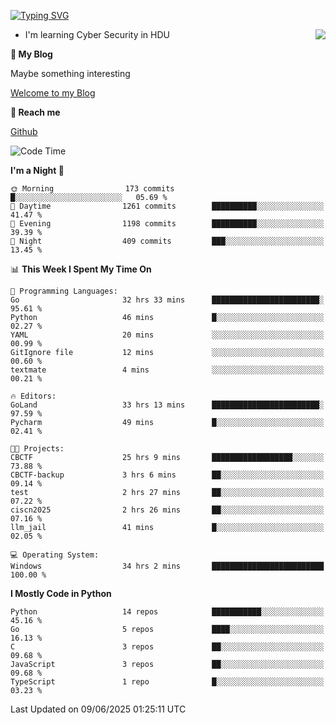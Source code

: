 [![Typing SVG](https://readme-typing-svg.herokuapp.com?font=Fira+Code&pause=1000&random=false&width=450&height=60&lines=Hello+%F0%9F%91%8B%F0%9F%8F%BB;I'm+JBNRZ)](https://git.io/typing-svg)

<a href="#">
  <img align="right" src="https://github-readme-stats.vercel.app/api?username=JBNRZ&show_icons=true&bg_color=15,f2f7fd,E0EAFC" />
</a>

- I'm learning Cyber Security in HDU

 **🌱 My Blog**

Maybe something interesting

[Welcome to my Blog](https://jbnrz.com.cn/)

 **💬 Reach me** 

[Github](https://github.com/JBNRZ)


<!--START_SECTION:waka-->
![Code Time](http://img.shields.io/badge/Code%20Time-1%2C243%20hrs%2043%20mins-blue)

**I'm a Night 🦉** 

```text
🌞 Morning                173 commits         █░░░░░░░░░░░░░░░░░░░░░░░░   05.69 % 
🌆 Daytime                1261 commits        ██████████░░░░░░░░░░░░░░░   41.47 % 
🌃 Evening                1198 commits        ██████████░░░░░░░░░░░░░░░   39.39 % 
🌙 Night                  409 commits         ███░░░░░░░░░░░░░░░░░░░░░░   13.45 % 
```


📊 **This Week I Spent My Time On** 

```text
💬 Programming Languages: 
Go                       32 hrs 33 mins      ████████████████████████░   95.61 % 
Python                   46 mins             █░░░░░░░░░░░░░░░░░░░░░░░░   02.27 % 
YAML                     20 mins             ░░░░░░░░░░░░░░░░░░░░░░░░░   00.99 % 
GitIgnore file           12 mins             ░░░░░░░░░░░░░░░░░░░░░░░░░   00.60 % 
textmate                 4 mins              ░░░░░░░░░░░░░░░░░░░░░░░░░   00.21 % 

🔥 Editors: 
GoLand                   33 hrs 13 mins      ████████████████████████░   97.59 % 
Pycharm                  49 mins             █░░░░░░░░░░░░░░░░░░░░░░░░   02.41 % 

🐱‍💻 Projects: 
CBCTF                    25 hrs 9 mins       ██████████████████░░░░░░░   73.88 % 
CBCTF-backup             3 hrs 6 mins        ██░░░░░░░░░░░░░░░░░░░░░░░   09.14 % 
test                     2 hrs 27 mins       ██░░░░░░░░░░░░░░░░░░░░░░░   07.22 % 
ciscn2025                2 hrs 26 mins       ██░░░░░░░░░░░░░░░░░░░░░░░   07.16 % 
llm_jail                 41 mins             █░░░░░░░░░░░░░░░░░░░░░░░░   02.05 % 

💻 Operating System: 
Windows                  34 hrs 2 mins       █████████████████████████   100.00 % 
```

**I Mostly Code in Python** 

```text
Python                   14 repos            ███████████░░░░░░░░░░░░░░   45.16 % 
Go                       5 repos             ████░░░░░░░░░░░░░░░░░░░░░   16.13 % 
C                        3 repos             ██░░░░░░░░░░░░░░░░░░░░░░░   09.68 % 
JavaScript               3 repos             ██░░░░░░░░░░░░░░░░░░░░░░░   09.68 % 
TypeScript               1 repo              █░░░░░░░░░░░░░░░░░░░░░░░░   03.23 % 
```




 Last Updated on 09/06/2025 01:25:11 UTC
<!--END_SECTION:waka-->
